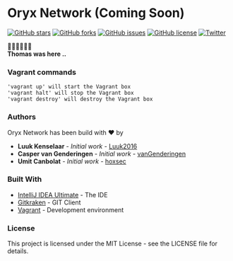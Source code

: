 # Oryx Network (Coming Soon)

[![GitHub stars](https://img.shields.io/github/stars/C0DE-BUST3RS/oryx-network.svg)](https://github.com/C0DE-BUST3RS/oryx-network/stargazers)
[![GitHub forks](https://img.shields.io/github/forks/C0DE-BUST3RS/oryx-network.svg)](https://github.com/C0DE-BUST3RS/oryx-network/network)
[![GitHub issues](https://img.shields.io/github/issues/C0DE-BUST3RS/oryx-network.svg)](https://github.com/C0DE-BUST3RS/oryx-network/issues)
[![GitHub license](https://img.shields.io/github/license/C0DE-BUST3RS/oryx-network.svg)](https://github.com/C0DE-BUST3RS/oryx-network/blob/master/LICENSE)
[![Twitter](https://img.shields.io/twitter/url/https/github.com/C0DE-BUST3RS/oryx-network.svg?style=social)](https://twitter.com/intent/tweet?text=Wow:&url=https%3A%2F%2Fgithub.com%2FC0DE-BUST3RS%2Foryx-network)

:steam_locomotive::train::train::train::train::train: <br>
**Thomas was here ..**

### Vagrant commands

```
'vagrant up' will start the Vagrant box
'vagrant halt' will stop the Vagrant box
'vagrant destroy' will destroy the Vagrant box
```

### Authors
Oryx Network has been build with ❤ by
* **Luuk Kenselaar** - *Initial work* - [Luuk2016](https://github.com/Luuk2016)
* **Casper van Genderingen** - *Initial work* - [vanGenderingen](https://github.com/vanGenderingen)
* **Umit Canbolat** - *Initial work* - [hoxsec](https://github.com/hoxsec)

### Built With

* [IntelliJ IDEA Ultimate](https://www.jetbrains.com/idea/) - The IDE
* [Gitkraken](https://www.gitkraken.com/) - GIT Client
* [Vagrant](https://www.vagrantup.com/) - Development environment

### License

This project is licensed under the MIT License - see the LICENSE file for details.
